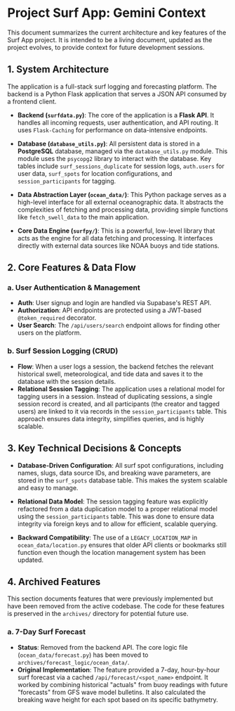 # Project Surf App: Gemini Context

This document summarizes the current architecture and key features of the Surf App project. It is intended to be a living document, updated as the project evolves, to provide context for future development sessions.

## 1. System Architecture

The application is a full-stack surf logging and forecasting platform. The backend is a Python Flask application that serves a JSON API consumed by a frontend client.

-   **Backend (`surfdata.py`)**: The core of the application is a **Flask API**. It handles all incoming requests, user authentication, and API routing. It uses `Flask-Caching` for performance on data-intensive endpoints.

-   **Database (`database_utils.py`)**: All persistent data is stored in a **PostgreSQL** database, managed via the `database_utils.py` module. This module uses the `psycopg2` library to interact with the database. Key tables include `surf_sessions_duplicate` for session logs, `auth.users` for user data, `surf_spots` for location configurations, and `session_participants` for tagging.

-   **Data Abstraction Layer (`ocean_data/`)**: This Python package serves as a high-level interface for all external oceanographic data. It abstracts the complexities of fetching and processing data, providing simple functions like `fetch_swell_data` to the main application.

-   **Core Data Engine (`surfpy/`)**: This is a powerful, low-level library that acts as the engine for all data fetching and processing. It interfaces directly with external data sources like NOAA buoys and tide stations.

## 2. Core Features & Data Flow

### a. User Authentication & Management
-   **Auth**: User signup and login are handled via Supabase's REST API.
-   **Authorization**: API endpoints are protected using a JWT-based `@token_required` decorator.
-   **User Search**: The `/api/users/search` endpoint allows for finding other users on the platform.

### b. Surf Session Logging (CRUD)
-   **Flow**: When a user logs a session, the backend fetches the relevant historical swell, meteorological, and tide data and saves it to the database with the session details.
-   **Relational Session Tagging**: The application uses a relational model for tagging users in a session. Instead of duplicating sessions, a single session record is created, and all participants (the creator and tagged users) are linked to it via records in the `session_participants` table. This approach ensures data integrity, simplifies queries, and is highly scalable.

## 3. Key Technical Decisions & Concepts

-   **Database-Driven Configuration**: All surf spot configurations, including names, slugs, data source IDs, and breaking wave parameters, are stored in the `surf_spots` database table. This makes the system scalable and easy to manage.

-   **Relational Data Model**: The session tagging feature was explicitly refactored from a data duplication model to a proper relational model using the `session_participants` table. This was done to ensure data integrity via foreign keys and to allow for efficient, scalable querying.

-   **Backward Compatibility**: The use of a `LEGACY_LOCATION_MAP` in `ocean_data/location.py` ensures that older API clients or bookmarks still function even though the location management system has been updated.

## 4. Archived Features

This section documents features that were previously implemented but have been removed from the active codebase. The code for these features is preserved in the `archives/` directory for potential future use.

### a. 7-Day Surf Forecast
-   **Status**: Removed from the backend API. The core logic file (`ocean_data/forecast.py`) has been moved to `archives/forecast_logic/ocean_data/`.
-   **Original Implementation**: The feature provided a 7-day, hour-by-hour surf forecast via a cached `/api/forecast/<spot_name>` endpoint. It worked by combining historical "actuals" from buoy readings with future "forecasts" from GFS wave model bulletins. It also calculated the breaking wave height for each spot based on its specific bathymetry.